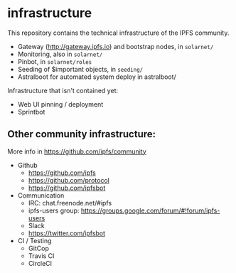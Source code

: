 # infrastructure

This repository contains the technical infrastructure of the IPFS community.

- Gateway (http://gateway.ipfs.io) and bootstrap nodes, in `solarnet/`
- Monitoring, also in `solarnet/`
- Pinbot, in `solarnet/roles`
- Seeding of $important objects, in `seeding/`
- Astralboot for automated system deploy in astralboot/

Infrastructure that isn't contained yet:

- Web UI pinning / deployment
- Sprintbot

## Other community infrastructure:

More info in https://github.com/ipfs/community

- Github
  - https://github.com/ipfs
  - https://github.com/protocol
  - https://github.com/ipfsbot
- Communication
  - IRC: chat.freenode.net/#ipfs
  - ipfs-users group: https://groups.google.com/forum/#!forum/ipfs-users
  - Slack
  - https://twitter.com/ipfsbot
- CI / Testing
  - GitCop
  - Travis CI
  - CircleCI
